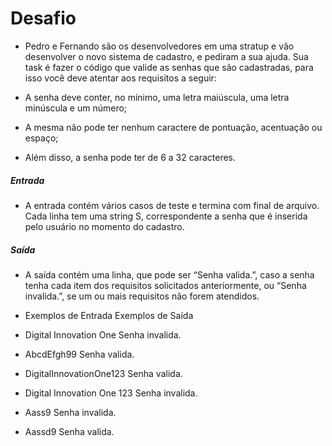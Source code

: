 # Desafio

- Pedro e Fernando são os desenvolvedores em uma stratup e vão desenvolver o novo sistema de cadastro, e pediram a sua ajuda. Sua task é fazer o código que valide as senhas que são cadastradas, para isso você deve atentar aos requisitos a seguir:

-    A senha deve conter, no mínimo, uma letra maiúscula, uma letra minúscula e um número;
-    A mesma não pode ter nenhum caractere de pontuação, acentuação ou espaço;
-    Além disso, a senha pode ter de 6 a 32 caracteres.

 
##### Entrada
- A entrada contém vários casos de teste e termina com final de arquivo. Cada linha tem uma string S, correspondente a senha que é inserida pelo usuário no momento do cadastro.

##### Saída
- A saída contém uma linha, que pode ser “Senha valida.”, caso a senha tenha cada item dos requisitos solicitados anteriormente, ou “Senha invalida.”, se um ou mais requisitos não forem atendidos.


- Exemplos de Entrada 	              Exemplos de Saída

- Digital Innovation One		Senha invalida.

- AbcdEfgh99				Senha valida.

- DigitalInnovationOne123		Senha valida.

- Digital Innovation One 123		Senha invalida.

- Aass9				Senha invalida.

- Aassd9				Senha valida.

